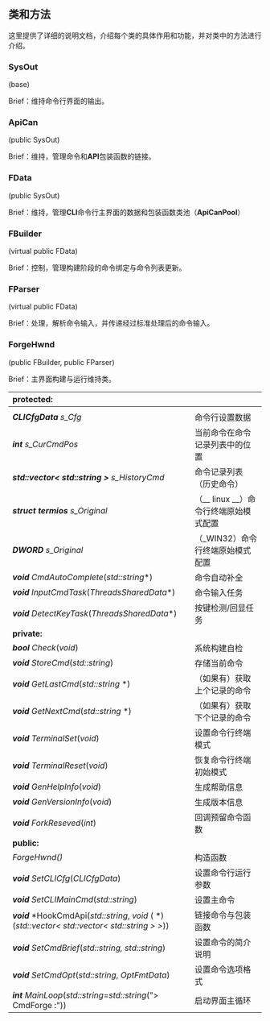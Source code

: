 ## 类和方法

这里提供了详细的说明文档，介绍每个类的具体作用和功能，并对类中的方法进行介绍。

### SysOut 
(base)

Brief：维持命令行界面的输出。
### ApiCan 
(public SysOut)

Brief：维持，管理命令和**API**包装函数的链接。
### FData 
(public SysOut)

Brief：维持，管理**CLI**命令行主界面的数据和包装函数类池（**ApiCanPool**）
### FBuilder
(virtual public FData)

Brief：控制，管理构建阶段的命令绑定与命令列表更新。
### FParser 
(virtual public FData)

Brief：处理，解析命令输入，并传递经过标准处理后的命令输入。
### ForgeHwnd
 (public FBuilder, public FParser)
 
Brief：主界面构建与运行维持类。

|**protected:**||
|:--|:--|
|||
|***CLICfgData***  *s_Cfg*|命令行设置数据|
|***int***  *s_CurCmdPos*|当前命令在命令记录列表中的位置|
|***std::vector< std::string >***  *s_HistoryCmd*|命令记录列表（历史命令）|
|***struct termios***  *s_Original*|（__ linux __）命令行终端原始模式配置|
|***DWORD***  *s_Original*|（_WIN32）命令行终端原始模式配置|
|***void***  *CmdAutoComplete*(*std::string**)|命令自动补全|
|***void***  *InputCmdTask*(*ThreadsSharedData**)|命令输入任务|
|***void***  *DetectKeyTask*(*ThreadsSharedData**)|按键检测/回显任务|
|**private:**||
|***bool***  *Check*(*void*)|系统构建自检|
|***void***    *StoreCmd*(*std::string*)|存储当前命令|
|***void***   *GetLastCmd*(*std::string* *)|（如果有）获取上个记录的命令|
|***void***   *GetNextCmd*(*std::string* *)|（如果有）获取下个记录的命令|
|***void***   *TerminalSet*(*void*)|设置命令行终端模式|
|***void***   *TerminalReset*(*void*)|恢复命令行终端初始模式|
|***void***   *GenHelpInfo*(*void*)|生成帮助信息|
|***void***   *GenVersionInfo*(*void*)|生成版本信息|
|***void***   *ForkReseved*(*int*)|回调预留命令函数|
|**public:**||
|*ForgeHwnd()*|构造函数|
|***void***  *SetCLICfg*(*CLICfgData*)|设置命令行运行参数|
|***void***  *SetCLIMainCmd*(*std::string*)|设置主命令|
|***void***  *HookCmdApi(*std::string*, *void* ( *) (*std::vector< std::vector< std::string > >*))|链接命令与包装函数|
|***void***  *SetCmdBrief*(*std::string, std::string*)|设置命令的简介说明|
|***void***  *SetCmdOpt*(*std::string*, *OptFmtData*)|设置命令选项格式|
|***int***  *MainLoop*(*std::string*=*std::string*("> CmdForge :"))|启动界面主循环|